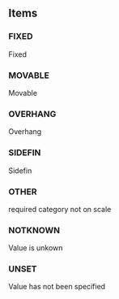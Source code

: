 

<!-- end of short definition -->
## Items

### FIXED
Fixed

### MOVABLE
Movable

### OVERHANG
Overhang

### SIDEFIN
Sidefin

### OTHER
required category not on scale

### NOTKNOWN
Value is unkown

### UNSET
Value has not been specified
